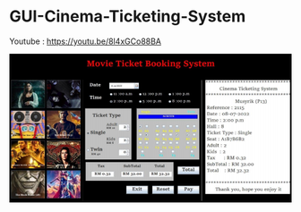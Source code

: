 # GUI-Cinema-Ticketing-System

Youtube : https://youtu.be/8l4xGCo88BA

![Booking Movie Ticketing System](image.png)
